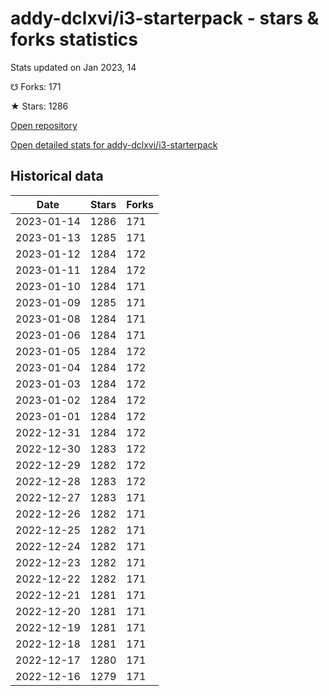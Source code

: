# addy-dclxvi/i3-starterpack - stars & forks statistics

Stats updated on Jan 2023, 14

☋ Forks: 171

★ Stars: 1286

[Open repository](https://github.com/addy-dclxvi/i3-starterpack)

[Open detailed stats for addy-dclxvi/i3-starterpack](https://reviewgithub.com/rep/addy-dclxvi/i3-starterpack)

## Historical data
| Date | Stars | Forks |
|------|-------|-------|
| 2023-01-14 | 1286 | 171 | 
| 2023-01-13 | 1285 | 171 | 
| 2023-01-12 | 1284 | 172 | 
| 2023-01-11 | 1284 | 172 | 
| 2023-01-10 | 1284 | 171 | 
| 2023-01-09 | 1285 | 171 | 
| 2023-01-08 | 1284 | 171 | 
| 2023-01-06 | 1284 | 171 | 
| 2023-01-05 | 1284 | 172 | 
| 2023-01-04 | 1284 | 172 | 
| 2023-01-03 | 1284 | 172 | 
| 2023-01-02 | 1284 | 172 | 
| 2023-01-01 | 1284 | 172 | 
| 2022-12-31 | 1284 | 172 | 
| 2022-12-30 | 1283 | 172 | 
| 2022-12-29 | 1282 | 172 | 
| 2022-12-28 | 1283 | 172 | 
| 2022-12-27 | 1283 | 171 | 
| 2022-12-26 | 1282 | 171 | 
| 2022-12-25 | 1282 | 171 | 
| 2022-12-24 | 1282 | 171 | 
| 2022-12-23 | 1282 | 171 | 
| 2022-12-22 | 1282 | 171 | 
| 2022-12-21 | 1281 | 171 | 
| 2022-12-20 | 1281 | 171 | 
| 2022-12-19 | 1281 | 171 | 
| 2022-12-18 | 1281 | 171 | 
| 2022-12-17 | 1280 | 171 | 
| 2022-12-16 | 1279 | 171 | 

